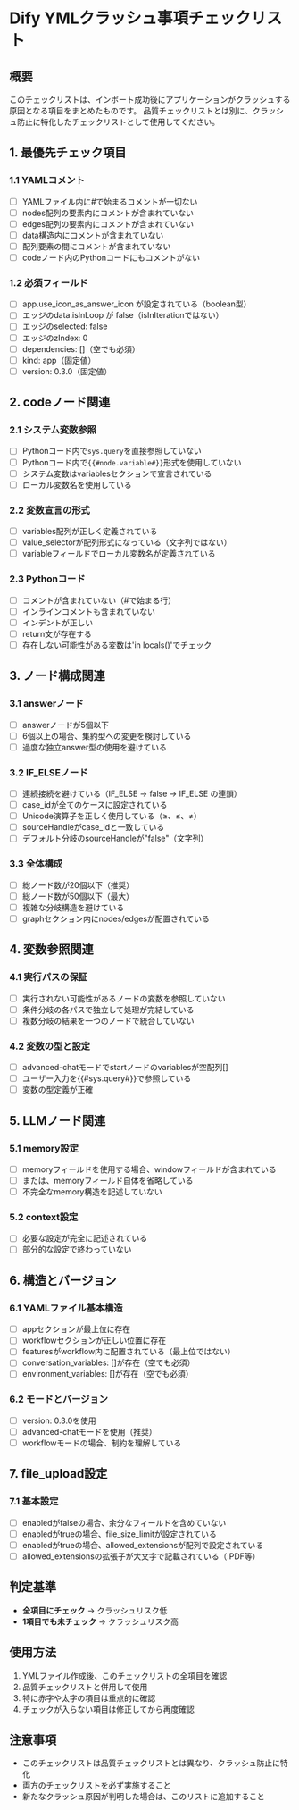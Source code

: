 # Dify YMLクラッシュ事項チェックリスト

## 概要
このチェックリストは、インポート成功後にアプリケーションがクラッシュする原因となる項目をまとめたものです。
品質チェックリストとは別に、クラッシュ防止に特化したチェックリストとして使用してください。

## 1. 最優先チェック項目

### 1.1 YAMLコメント
- [ ] YAMLファイル内に#で始まるコメントが一切ない
- [ ] nodes配列の要素内にコメントが含まれていない
- [ ] edges配列の要素内にコメントが含まれていない
- [ ] data構造内にコメントが含まれていない
- [ ] 配列要素の間にコメントが含まれていない
- [ ] codeノード内のPythonコードにもコメントがない

### 1.2 必須フィールド
- [ ] app.use_icon_as_answer_icon が設定されている（boolean型）
- [ ] エッジのdata.isInLoop が false（isInIterationではない）
- [ ] エッジのselected: false
- [ ] エッジのzIndex: 0
- [ ] dependencies: []（空でも必須）
- [ ] kind: app（固定値）
- [ ] version: 0.3.0（固定値）

## 2. codeノード関連

### 2.1 システム変数参照
- [ ] Pythonコード内で`sys.query`を直接参照していない
- [ ] Pythonコード内で`{{#node.variable#}}`形式を使用していない
- [ ] システム変数はvariablesセクションで宣言されている
- [ ] ローカル変数名を使用している

### 2.2 変数宣言の形式
- [ ] variables配列が正しく定義されている
- [ ] value_selectorが配列形式になっている（文字列ではない）
- [ ] variableフィールドでローカル変数名が定義されている

### 2.3 Pythonコード
- [ ] コメントが含まれていない（#で始まる行）
- [ ] インラインコメントも含まれていない
- [ ] インデントが正しい
- [ ] return文が存在する
- [ ] 存在しない可能性がある変数は'in locals()'でチェック

## 3. ノード構成関連

### 3.1 answerノード
- [ ] answerノードが5個以下
- [ ] 6個以上の場合、集約型への変更を検討している
- [ ] 過度な独立answer型の使用を避けている

### 3.2 IF_ELSEノード
- [ ] 連続接続を避けている（IF_ELSE → false → IF_ELSE の連鎖）
- [ ] case_idが全てのケースに設定されている
- [ ] Unicode演算子を正しく使用している（≥、≤、≠）
- [ ] sourceHandleがcase_idと一致している
- [ ] デフォルト分岐のsourceHandleが"false"（文字列）

### 3.3 全体構成
- [ ] 総ノード数が20個以下（推奨）
- [ ] 総ノード数が50個以下（最大）
- [ ] 複雑な分岐構造を避けている
- [ ] graphセクション内にnodes/edgesが配置されている

## 4. 変数参照関連

### 4.1 実行パスの保証
- [ ] 実行されない可能性があるノードの変数を参照していない
- [ ] 条件分岐の各パスで独立して処理が完結している
- [ ] 複数分岐の結果を一つのノードで統合していない

### 4.2 変数の型と設定
- [ ] advanced-chatモードでstartノードのvariablesが空配列[]
- [ ] ユーザー入力を{{#sys.query#}}で参照している
- [ ] 変数の型定義が正確

## 5. LLMノード関連

### 5.1 memory設定
- [ ] memoryフィールドを使用する場合、windowフィールドが含まれている
- [ ] または、memoryフィールド自体を省略している
- [ ] 不完全なmemory構造を記述していない

### 5.2 context設定
- [ ] 必要な設定が完全に記述されている
- [ ] 部分的な設定で終わっていない

## 6. 構造とバージョン

### 6.1 YAMLファイル基本構造
- [ ] appセクションが最上位に存在
- [ ] workflowセクションが正しい位置に存在
- [ ] featuresがworkflow内に配置されている（最上位ではない）
- [ ] conversation_variables: []が存在（空でも必須）
- [ ] environment_variables: []が存在（空でも必須）

### 6.2 モードとバージョン
- [ ] version: 0.3.0を使用
- [ ] advanced-chatモードを使用（推奨）
- [ ] workflowモードの場合、制約を理解している

## 7. file_upload設定

### 7.1 基本設定
- [ ] enabledがfalseの場合、余分なフィールドを含めていない
- [ ] enabledがtrueの場合、file_size_limitが設定されている
- [ ] enabledがtrueの場合、allowed_extensionsが配列で設定されている
- [ ] allowed_extensionsの拡張子が大文字で記載されている（.PDF等）

## 判定基準
- **全項目にチェック** → クラッシュリスク低
- **1項目でも未チェック** → クラッシュリスク高

## 使用方法
1. YMLファイル作成後、このチェックリストの全項目を確認
2. 品質チェックリストと併用して使用
3. 特に赤字や太字の項目は重点的に確認
4. チェックが入らない項目は修正してから再度確認

## 注意事項
- このチェックリストは品質チェックリストとは異なり、クラッシュ防止に特化
- 両方のチェックリストを必ず実施すること
- 新たなクラッシュ原因が判明した場合は、このリストに追加すること